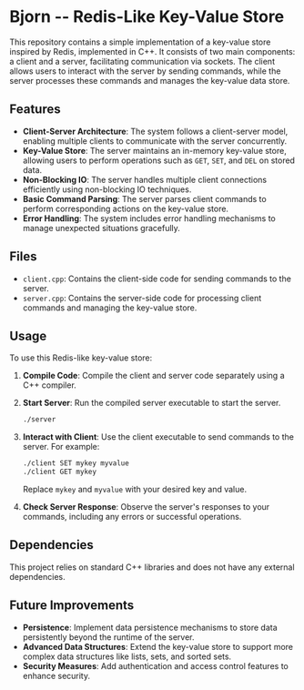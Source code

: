 # Bjorn -- Redis-Like Key-Value Store

This repository contains a simple implementation of a key-value store inspired by Redis, implemented in C++. It consists of two main components: a client and a server, facilitating communication via sockets. The client allows users to interact with the server by sending commands, while the server processes these commands and manages the key-value data store.

## Features

- **Client-Server Architecture**: The system follows a client-server model, enabling multiple clients to communicate with the server concurrently.
- **Key-Value Store**: The server maintains an in-memory key-value store, allowing users to perform operations such as `GET`, `SET`, and `DEL` on stored data.
- **Non-Blocking IO**: The server handles multiple client connections efficiently using non-blocking IO techniques.
- **Basic Command Parsing**: The server parses client commands to perform corresponding actions on the key-value store.
- **Error Handling**: The system includes error handling mechanisms to manage unexpected situations gracefully.

## Files

- `client.cpp`: Contains the client-side code for sending commands to the server.
- `server.cpp`: Contains the server-side code for processing client commands and managing the key-value store.

## Usage

To use this Redis-like key-value store:

1. **Compile Code**: Compile the client and server code separately using a C++ compiler.
   
2. **Start Server**: Run the compiled server executable to start the server.

    ```bash
    ./server
    ```

3. **Interact with Client**: Use the client executable to send commands to the server. For example:

    ```bash
    ./client SET mykey myvalue
    ./client GET mykey
    ```

    Replace `mykey` and `myvalue` with your desired key and value.

4. **Check Server Response**: Observe the server's responses to your commands, including any errors or successful operations.

## Dependencies

This project relies on standard C++ libraries and does not have any external dependencies.

## Future Improvements

- **Persistence**: Implement data persistence mechanisms to store data persistently beyond the runtime of the server.
- **Advanced Data Structures**: Extend the key-value store to support more complex data structures like lists, sets, and sorted sets.
- **Security Measures**: Add authentication and access control features to enhance security.

